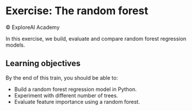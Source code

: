 # Exercise: The random forest
© ExploreAI Academy

In this exercise, we build, evaluate and compare random forest regression models.

## Learning objectives

By the end of this train, you should be able to:
* Build a random forest regression model in Python.
* Experiment with different number of trees.
* Evaluate feature importance using a random forest. 

